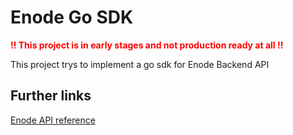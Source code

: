 # Enode Go SDK

<span style="color:red">**!! This project is in early stages and not production ready at all !!**</span>

This project trys to implement a go sdk for Enode Backend API

## Further links
[Enode API reference](https://developers.enode.com/api/reference)